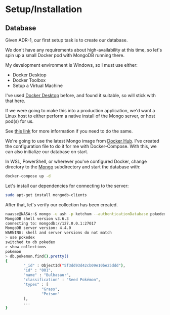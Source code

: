 # Setup/Installation

## Database

Given ADR-1, our first setup task is to create our database.

We don't have any requirements about high-availability at this time, so let's spin up a small Docker pod with
MongoDB running there.

My development environment is Windows, so I must use either:
 
* Docker Desktop
* Docker Toolbox
* Setup a Virtual Machine

I've used [Docker Desktop](https://www.docker.com/products/docker-desktop) before, and found it suitable, so will stick with that here.

If we were going to make this into a production application, 
we'd want a Linux host to either perform a native install of the Mongo server, or host pod(s) for us.

See [this link](https://docs.microsoft.com/en-us/windows/wsl/install-win10#update-to-wsl-2) for more information if you need to do the same.

We're going to use the latest Mongo image from [Docker Hub](https://hub.docker.com/_/mongo).
I've created the configuration file to do it for me with Docker-Compose.
With this, we can also initialize our database on start.

In WSL, PowerShell, or wherever you've configured Docker, 
change directory to the [Mongo](https://github.com/naasse/ibm-quantum-challenge/tree/master/mongo) 
subdirectory and start the database with: 

```bash
docker-compose up -d
```

Let's install our dependencies for connecting to the server:

```bash
sudo apt-get install mongodb-clients
```

After that, let's verify our collection has been created. 

```bash
naasse@NASA:~$ mongo -u ash -p ketchum --authenticationDatabase pokedex
MongoDB shell version v3.6.3
connecting to: mongodb://127.0.0.1:27017
MongoDB server version: 4.4.0
WARNING: shell and server versions do not match
> use pokedex
switched to db pokedex
> show collections
pokemon
> db.pokemon.find().pretty()
{
        "_id" : ObjectId("5f3dd93d42cb09e10be25ddd"),
        "id" : "001",
        "name" : "Bulbasaur",
        "classification" : "Seed Pokémon",
        "types" : [
                "Grass",
                "Poison"
        ],
        ...
}
```
